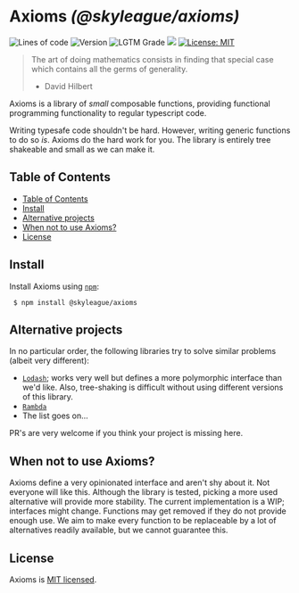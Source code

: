 # Axioms _(@skyleague/axioms)_

<p>
  <img alt="Lines of code" src="https://img.shields.io/tokei/lines/github/skyleague/axioms">
  <img alt="Version" src="https://img.shields.io/github/package-json/v/skyleague/axioms" />
  <img alt="LGTM Grade" src="https://img.shields.io/lgtm/grade/javascript/github/skyleague/axioms">
  <img src="https://img.shields.io/badge/node-%3E%3D16-blue.svg" />
  <a href="#" target="_blank">
    <img alt="License: MIT" src="https://img.shields.io/badge/License-MIT-yellow.svg" />
  </a>
</p>

> The art of doing mathematics consists in finding that special case which contains all the germs of generality.
>
> -   David Hilbert

Axioms is a library of *small* composable functions, providing functional programming functionality to regular typescript code.

Writing typesafe code shouldn't be hard. However, writing generic functions to do so *is*. Axioms do the hard work for you. The library is entirely tree shakeable and small as we can make it.

## Table of Contents

<!-- toc -->

- [Table of Contents](#table-of-contents)
- [Install](#install)
- [Alternative projects](#alternative-projects)
- [When not to use Axioms?](#when-not-to-use-axioms)
- [License](#license)

<!-- tocstop -->

## Install

Install Axioms using [`npm`](https://www.npmjs.com/):

```console
 $ npm install @skyleague/axioms
```

## Alternative projects

In no particular order, the following libraries try to solve similar problems (albeit very different):

- [`Lodash`](https://github.com/lodash/lodash); works very well but defines a more polymorphic interface than we'd like. Also, tree-shaking is difficult without using different versions of this library.
- [`Rambda`](https://ramdajs.com/)
- The list goes on...

PR's are very welcome if you think your project is missing here.

## When not to use Axioms?

Axioms define a very opinionated interface and aren't shy about it. Not everyone will like this.
Although the library is tested, picking a more used alternative will provide more stability.
The current implementation is a WIP; interfaces might change. Functions may get removed if they do not provide enough use. We aim to make every function to be replaceable by a lot of alternatives readily available, but we cannot guarantee this.

## License

Axioms is [MIT licensed](./LICENSE).
